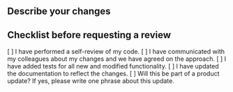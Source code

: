 ## Describe your changes

## Checklist before requesting a review

[ ] I have performed a self-review of my code.
[ ] I have communicated with my colleagues about my changes and we have agreed on the approach.
[ ] I have added tests for all new and modified functionality.
[ ] I have updated the documentation to reflect the changes.
[ ] Will this be part of a product update? If yes, please write one phrase about this update.

